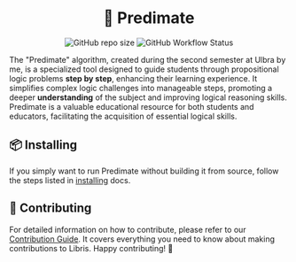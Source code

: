 <h1 align="center">🧮 Predimate</h1>

<p align="center">
    <img alt="GitHub repo size" src="https://img.shields.io/github/repo-size/baskerbyte/predimate?style=flat-square&color=%23a681fc">
    <img alt="GitHub Workflow Status" src="https://img.shields.io/github/actions/workflow/status/baskerbyte/predimate/python.yml?style=flat-square&color=%23a681fc">
</p>

<p>
The "Predimate" algorithm, created during the second semester at Ulbra by me, is a specialized tool designed to guide students through propositional logic problems <b>step by step</b>, enhancing their learning experience. It simplifies complex logic challenges into manageable steps, promoting a deeper <b>understanding</b> of the subject and improving logical reasoning skills. Predimate is a valuable educational resource for both students and educators, facilitating the acquisition of essential logical skills.
</p>

<h2>📦 Installing</h2>
<p>If you simply want to run Predimate without building it from source, follow the steps listed in <a href="https://github.com/baskerbyte/predimate/blob/dev/docs/installing.md">installing</a> docs.</p>

<h2>🤝 Contributing</h2>
<p>For detailed information on how to contribute, please refer to our <a href="https://github.com/OpenLift/libris/blob/dev/CONTRIBUTING.md">Contribution Guide</a>. It covers everything you need to know about making contributions to Libris. Happy contributing! 🚀</p>